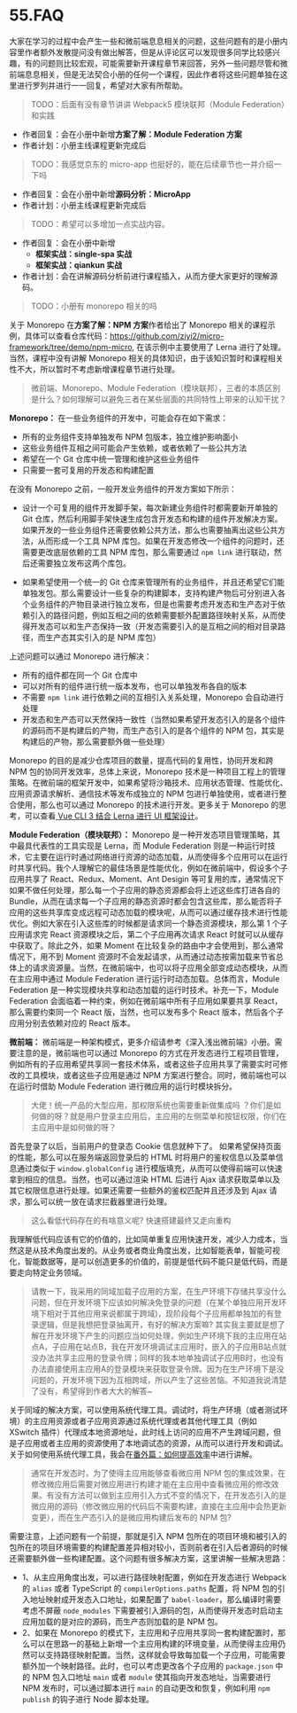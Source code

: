 # 55.FAQ

大家在学习的过程中会产生一些和微前端息息相关的问题，这些问题有的是小册内容里作者额外发散提问没有做出解答，但是从评论区可以发现很多同学比较感兴趣，有的问题则比较宏观，可能需要新开课程章节来回答，另外一些问题尽管和微前端息息相关，但是无法契合小册的任何一个课程，因此作者将这些问题单独在这里进行罗列并进行一一回复，希望对大家有所帮助。


> TODO：后面有没有章节讲讲 Webpack5 模块联邦（Module Federation）和实践

- 作者回复：会在小册中新增**方案了解：Module Federation 方案**
- 作者计划：小册主线课程更新完成后


> TODO：我感觉京东的 micro-app 也挺好的，能在后续章节也一并介绍一下吗

- 作者回复：会在小册中新增**源码分析：MicroApp**
- 作者计划：小册主线课程更新完成后

> TODO：希望可以多增加一点实战内容。

- 作者回复：会在小册中新增
    - **框架实战：single-spa 实战**
    - **框架实战：qiankun 实战**
- 作者计划：会在讲解源码分析前进行课程插入，从而方便大家更好的理解源码。


> TODO：小册有 monorepo 相关的吗

关于 Monorepo 在**方案了解：NPM 方案**作者给出了 Monorepo 相关的课程示例，具体可以查看仓库代码：https://github.com/ziyi2/micro-framework/tree/demo/npm-micro, 在该示例中主要使用了 Lerna 进行了处理。当然，课程中没有讲解 Monorepo 相关的具体知识，由于该知识暂时和课程相关性不大，所以暂时不考虑新增课程章节进行处理。


> 微前端、Monorepo、Module Federation（模块联邦），三者的本质区别是什么？如何理解可以避免三者在某些层面的共同特性上带来的认知干扰？

**Monorepo：** 在一些业务组件的开发中，可能会存在如下需求：

- 所有的业务组件支持单独发布 NPM 包版本，独立维护影响面小
- 这些业务组件互相之间可能会产生依赖，或者依赖了一些公共方法
- 希望在一个 Git 仓库中统一管理和维护这些业务组件
- 只需要一套可复用的开发态和构建配置

在没有 Monorepo 之前，一般开发业务组件的开发方案如下所示：

- 设计一个可复用的组件开发脚手架，每次新建业务组件时都需要新开单独的 Git 仓库，然后利用脚手架快速生成包含开发态和构建的组件开发解决方案。如果开发的一些业务组件还需要依赖公共方法，那么也需要抽离出这些公共方法，从而形成一个工具 NPM 库包。如果在开发态修改一个组件的问题时，还需要更改底层依赖的工具 NPM 库包，那么需要通过 `npm link` 进行联动，然后还需要独立发布这两个库包。

- 如果希望使用一个统一的 Git 仓库来管理所有的业务组件，并且还希望它们能单独发包。那么需要设计一些复杂的构建脚本，支持构建产物后可分别进入各个业务组件的产物目录进行独立发布，但是也需要考虑开发态和生产态对于依赖引入的路径问题，例如互相之间的依赖需要额外配置路径映射关系，从而使得开发态可以和生产态保持一致（开发态需要引入的是互相之间的相对目录路径，而生产态其实引入的是 NPM 库包）

上述问题可以通过 Monorepo 进行解决：

- 所有的组件都在同一个 Git 仓库中
- 可以对所有的组件进行统一版本发布，也可以单独发布各自的版本
- 不需要 `npm link` 进行依赖之间的互相引入关系处理，Monorepo 会自动进行处理
- 开发态和生产态可以天然保持一致性（当然如果希望开发态引入的是各个组件的源码而不是构建后的产物，而生产态引入的是各个组件的 NPM 包，其实是构建后的产物，那么需要额外做一些处理）

Monorepo 的目的是减少仓库项目的数量，提高代码的复用性，协同开发和跨 NPM 包的协同开发效率，总体上来说，Monorepo 技术是一种项目工程上的管理策略。在微前端的框架开发中，如果希望将沙箱技术、应用状态管理、性能优化、应用资源请求解析、通信技术等发布成独立的 NPM 包进行单独使用，或者进行整合使用，那么也可以通过 Monorepo 的技术进行开发。更多关于 Monorepo 的思考，可以查看[ Vue CLI 3 结合 Lerna 进行 UI 框架设计](https://juejin.cn/post/6844903817776103431)。


**Module Federation（模块联邦）：** Monorepo 是一种开发态项目管理策略，其中最具代表性的工具实现是 Lerna，而 Module Federation 则是一种运行时技术，它主要在运行时通过网络进行资源的动态加载，从而使得多个应用可以在运行时共享代码。我个人理解它的最佳场景是性能优化，例如在微前端中，假设多个子应用共享了 React、Redux、Moment、Ant Desigin 等可复用的库，通常情况下如果不做任何处理，那么每一个子应用的静态资源都会将上述这些库打进各自的 Bundle，从而在请求每一个子应用的静态资源时都会包含这些库，那么能否将子应用的这些共享库变成远程可动态加载的模块呢，从而可以通过缓存技术进行性能优化。例如大家在引入这些库的时候都是请求同一个静态资源模块，那么第 1 个子应用请求完 React 资源模块之后，第二个子应用再次请求 React 时就可以从缓存中获取了。除此之外，如果 Moment 在比较复杂的路由中才会使用到，那么通常情况下，用不到 Moment 资源时不会发起请求，从而通过动态按需加载来节省总体上的请求资源量。当然，在微前端中，也可以将子应用全部变成动态模块，从而在主应用中通过 Module Federation 进行运行时动态加载。总体而言，Module Federation 是一种实现模块共享和动态加载的运行时技术。补充一下，Module Federation 会面临着一种约束，例如在微前端中所有子应用如果要共享 React，那么需要约束同一个 React 版，当然，也可以发布多个 React 版本，然后各个子应用分别去依赖对应的 React 版本。

**微前端：** 微前端是一种架构模式，更多介绍请参考《深入浅出微前端》小册。需要注意的是，微前端也可以通过 Monorepo 的方式在开发态进行工程项目管理，例如所有的子应用希望共享同一套技术体系，或者这些子应用共享了需要实时可修改的工具模块，或者这些子应用是通过 NPM 方案进行整合。同时，微前端也可以在运行时借助 Module Federation 进行微应用的运行时模块拆分。


> 大佬！统一产品的大型应用，那权限系统也需要重新做集成吗 ？你们是如何做的呀？就是用户登录主应用后，主应用的左侧菜单和按钮权限，你们在主应用中是如何做的呀？

首先登录了以后，当前用户的登录态 Cookie 信息就种下了。 如果希望保持页面的性能，那么可以在服务端返回登录后的 HTML 时将用户的鉴权信息以及菜单信息通过类似于 `window.globalConfig` 进行模版填充，从而可以使得前端可以快速拿到相应的信息。当然，也可以通过渲染 HTML 后进行 Ajax 请求获取菜单以及其它权限信息进行处理。如果还需要一些额外的鉴权匹配并且还涉及到 Ajax 请求，那么可以统一放在请求拦截器里进行处理。


> 这么看低代码存在的有啥意义呢? 快速搭建最终又走向重构

我理解低代码应该有它的价值的，比如简单重复应用快速开发，减少人力成本，当然这是从技术角度出发的。从业务或者商业角度出发，比如智能表单，智能可视化，智能数据等，是可以创造更多的价值的，前提是低代码不能只是低代码，而是要走向特定业务领域。

> 请教一下，我采用的同域加载子应用的方案，在生产环境下存储共享没什么问题，但在开发环境下应该如何解决免登录的问题（在某个单独应用开发环境下相对于其他应用来说都属于跨域)，现阶段每个子应用都单独加的有登录逻辑，但是我想把登录抽离开，有好的解决方案嘛? 其实我主要就是想了解在开发环境下产生的问题应当如何处理，例如生产环境下我的主应用在站点A，子应用在站点B，我在开发环境调试主应用时，嵌入的子应用B站点就没办法共享主应用的登录令牌；同样的我本地单独调试子应用B时，也没有办法直接使用主应用A的登录模块来获取登录令牌。因为在生产环境下是没问题的，开发环境下因为互相跨域，所以产生了这些苦恼。不知道我说清楚了没有，希望得到作者大大的解答~

关于同域的解决方案，可以使用系统代理工具。调试时，将生产环境（或者测试环境）的主应用资源或者子应用资源通过系统代理或者其他代理工具（例如 XSwitch 插件）代理成本地资源地址，此时线上访问的应用不产生跨域问题，但是子应用或者主应用的资源使用了本地调试态的资源，从而可以进行开发和调试。关于如何使用系统代理工具，我会在[番外篇：如何提高效率](https://juejin.cn/book/7258893482318626868/section/7292031353426542619)中进行讲解。


> 通常在开发态时，为了使得主应用能够查看微应用 NPM 包的集成效果，在修改微应用后需要对微应用进行构建才能在主应用中查看微应用的修改效果。有没有方法可以做到主应用引入方式不变的情况下，在开发态引入的是微应用的源码（修改微应用的代码后不需要构建，直接在主应用中会热更新变更），而在生产态引入的是微应用构建后发布的 NPM 包?

需要注意，上述问题有一个前提，那就是引入 NPM 包所在的项目环境和被引入的包所在的项目环境需要的构建配置差异相对较小，否则前者在引入后者源码的时候还需要额外做一些构建配置。这个问题有很多解决方案，这里讲解一些解决思路：

- 1、从主应用角度出发，可以进行路径映射配置，例如在开发态进行 Webpack 的 `alias` 或者 TypeScript 的 `compilerOptions.paths` 配置，将 NPM 包的引入地址映射成开发态入口地址，如果配置了 `babel-loader`，那么编译时需要考虑不屏蔽 `node_modules` 下需要被引入源码的包，从而使得开发态时启动主应用加载的是对应的源码，而生产态则加载的是 NPM 包。
- 2、如果在 Monorepo 的模式下，主应用和子应用共享同一套构建配置时，那么可以在思路一的基础上新增一个主应用构建的环境变量，从而使得主应用仍然可以支持路径映射配置。当然，这样就会导致每加载一个子应用，可能需要额外加一个映射路径。此时，也可以考虑更改各个子应用的 `package.json` 中的 NPM 包入口地址 `main` 或者 `module` 使其指向开发态地址，当需要进行 NPM 发布时，可以通过脚本进行 `main` 的自动更改和恢复，例如利用 `npm publish` 的钩子进行 Node 脚本处理。






